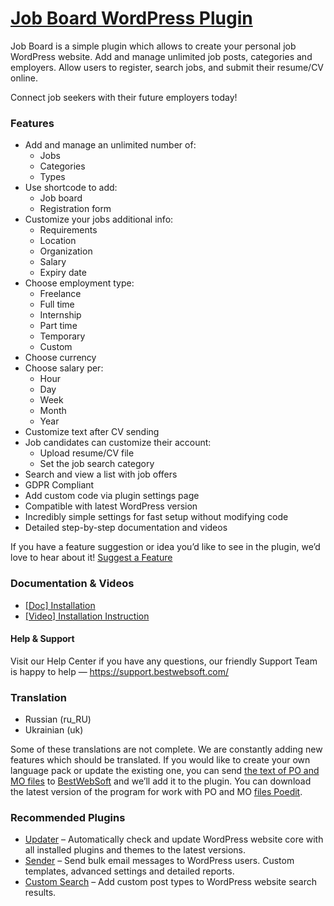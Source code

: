 <a href="https://bestwebsoft.com/products/wordpress/plugins/job-board/" target=_blank>Job Board WordPress Plugin</a>
========================

<p>Job Board is a simple plugin which allows to create your personal job WordPress website. Add and manage unlimited job posts, categories and employers. Allow users to register, search jobs, and submit their resume/CV online.</p>
<p>Connect job seekers with their future employers today!</p>
<p><span class="embed-youtube" style="text-align:center; display: block;"></span></p>
<h3>Features</h3>
<ul>
<li>Add and manage an unlimited number of:
<ul>
<li>Jobs</li>
<li>Categories</li>
<li>Types</li>
</ul>
</li>
<li>Use shortcode to add:
<ul>
<li>Job board</li>
<li>Registration form</li>
</ul>
</li>
<li>Customize your jobs additional info:
<ul>
<li>Requirements</li>
<li>Location</li>
<li>Organization</li>
<li>Salary</li>
<li>Expiry date</li>
</ul>
</li>
<li>Choose employment type:
<ul>
<li>Freelance</li>
<li>Full time</li>
<li>Internship</li>
<li>Part time</li>
<li>Temporary</li>
<li>Custom</li>
</ul>
</li>
<li>Choose currency</li>
<li>Choose salary per:
<ul>
<li>Hour</li>
<li>Day</li>
<li>Week</li>
<li>Month</li>
<li>Year</li>
</ul>
</li>
<li>Customize text after CV sending</li>
<li>Job candidates can customize their account:
<ul>
<li>Upload resume/CV file</li>
<li>Set the job search category</li>
</ul>
</li>
<li>Search and view a list with job offers</li>
<li>GDPR Compliant</li>
<li>Add custom code via plugin settings page</li>
<li>Compatible with latest WordPress version</li>
<li>Incredibly simple settings for fast setup without modifying code</li>
<li>Detailed step-by-step documentation and videos</li>
</ul>
<p>If you have a feature suggestion or idea you&#8217;d like to see in the plugin, we&#8217;d love to hear about it! <a href="https://support.bestwebsoft.com/hc/en-us/requests/new" rel="nofollow ugc">Suggest a Feature</a></p>
<h3>Documentation &amp; Videos</h3>
<ul>
<li><a href="https://bestwebsoft.com/documentation/how-to-install-a-wordpress-product/how-to-install-a-wordpress-plugin/" rel="nofollow ugc">[Doc] Installation</a></li>
<li><a href="https://www.youtube.com/watch?v=-5mDdQmDuIc" rel="nofollow ugc">[Video] Installation Instruction</a></li>
</ul>
<h4>Help &amp; Support</h4>
<p>Visit our Help Center if you have any questions, our friendly Support Team is happy to help — <a href="https://support.bestwebsoft.com/" rel="nofollow ugc">https://support.bestwebsoft.com/</a></p>
<h3>Translation</h3>
<ul>
<li>Russian (ru_RU)</li>
<li>Ukrainian (uk)</li>
</ul>
<p>Some of these translations are not complete. We are constantly adding new features which should be translated. If you would like to create your own language pack or update the existing one, you can send <a href="https://codex.wordpress.org/Translating_WordPress" rel="nofollow ugc">the text of PO and MO files</a> to <a href="https://support.bestwebsoft.com/hc/en-us/requests/new" rel="nofollow ugc">BestWebSoft</a> and we&#8217;ll add it to the plugin. You can download the latest version of the program for work with PO and MO <a href="https://www.poedit.net/download.php" rel="nofollow ugc">files Poedit</a>.</p>
<h3>Recommended Plugins</h3>
<ul>
<li><a href="https://bestwebsoft.com/products/wordpress/plugins/updater/?k=c9514c3366ba95825f1470bfc8d75f4f" rel="nofollow ugc">Updater</a> &#8211; Automatically check and update WordPress website core with all installed plugins and themes to the latest versions.</li>
<li><a href="https://bestwebsoft.com/products/wordpress/plugins/sender/?k=ccd218c6d916f9735e3de54ff210e4fe" rel="nofollow ugc">Sender</a> &#8211; Send bulk email messages to WordPress users. Custom templates, advanced settings and detailed reports.</li>
<li><a href="https://bestwebsoft.com/products/wordpress/plugins/custom-search/?k=0320eef03b72c22f7448ab163f612a6d" rel="nofollow ugc">Custom Search</a> &#8211; Add custom post types to WordPress website search results.</li>
</ul>
